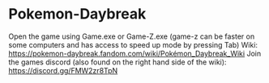 # Pokemon-Daybreak

Open the game using Game.exe or Game-Z.exe (game-z can be faster on some computers and has access to speed up mode by pressing Tab)
Wiki: https://pokemon-daybreak.fandom.com/wiki/Pokémon_Daybreak_Wiki
Join the games discord (also found on the right hand side of the wiki): https://discord.gg/FMW2zr8TpN 









